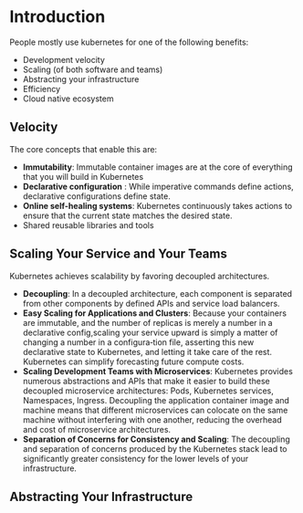 # Introduction

People mostly use kubernetes for one of the following benefits:
- Development velocity
- Scaling (of both software and teams)
- Abstracting your infrastructure
- Efficiency
- Cloud native ecosystem

## Velocity

The core concepts that enable this are:
- **Immutability**: Immutable container images are at the core of everything that you will build in
Kubernetes
- **Declarative configuration** : While imperative commands define actions, declarative configurations define state.
- **Online self-healing systems**: Kubernetes continuously takes actions to ensure that the current state matches the desired state.
- Shared reusable libraries and tools

## Scaling Your Service and Your Teams

Kubernetes achieves scalability by favoring decoupled architectures.

- **Decoupling**: In a decoupled architecture, each component is separated from other components by defined APIs and service load balancers.
- **Easy Scaling for Applications and Clusters**: Because your containers are immutable, and the number of replicas is merely a number in a declarative config,scaling your service upward is simply a matter of changing a number in a configura‐tion file, asserting this new declarative state to Kubernetes, and letting it take care of the rest. Kubernetes can simplify forecasting future compute costs.
- **Scaling Development Teams with Microservices**: Kubernetes provides numerous abstractions and APIs that make it easier to build these decoupled microservice architectures: Pods, Kubernetes services, Namespaces, Ingress. Decoupling the application container image and machine means that different microservices can colocate on the same machine without interfering with one another, reducing the overhead and cost of microservice architectures.
- **Separation of Concerns for Consistency and Scaling**: The decoupling and separation of concerns produced by the Kubernetes stack lead to significantly greater consistency for the lower levels of your infrastructure.

## Abstracting Your Infrastructure